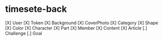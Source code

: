 # timesete-back

[X] User
[X] Token
[X] Background
[X] CoverPhoto
[X] Category
[X] Shape
[X] Color
[X] Character
[X] Part
[X] Member
[X] Content
[X] Article
[.] Challenge
[.] Goal

